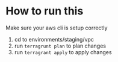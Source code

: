 # How to run this

Make sure your aws cli is setup correctly

1. cd to environments/staging/vpc
1. run `terragrunt plan` to plan changes
1. run `terragrant apply` to apply changes

